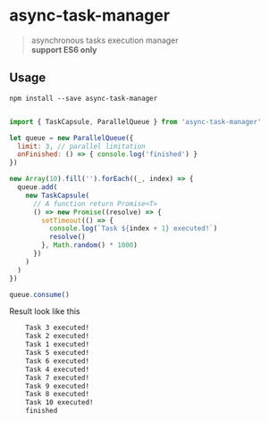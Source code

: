 # async-task-manager

> asynchronous tasks execution manager  
> **support ES6 only**

## Usage

`npm install --save async-task-manager`

```javascript

import { TaskCapsule, ParallelQueue } from 'async-task-manager'

let queue = new ParallelQueue({
  limit: 3, // parallel limitation
  onFinished: () => { console.log('finished') }
})

new Array(10).fill('').forEach((_, index) => {
  queue.add(
    new TaskCapsule(
      // A function return Promise<T>
      () => new Promise((resolve) => {
        setTimeout(() => {
          console.log(`Task ${index + 1} executed!`)
          resolve()
        }, Math.random() * 1000)
      })
    )
  )
})

queue.consume()

```

Result look like this

```bash
    Task 3 executed!
    Task 2 executed!
    Task 1 executed!
    Task 5 executed!
    Task 6 executed!
    Task 4 executed!
    Task 7 executed!
    Task 9 executed!
    Task 8 executed!
    Task 10 executed!
    finished
```
